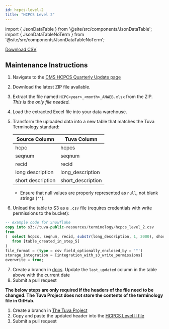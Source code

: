 ```yaml
---
id: hcpcs-level-2
title: "HCPCS Level 2"
---
```


import { JsonDataTable } from '@site/src/components/JsonDataTable';
import { JsonDataTableNoTerm } from '@site/src/components/JsonDataTableNoTerm';

<JsonDataTableNoTerm  jsonPath="nodes.seed\.the_tuva_project\.terminology__hcpcs_level_2.columns" />

<a href="https://tuva-public-resources.s3.amazonaws.com/versioned_terminology/latest/hcpcs_level_2.csv_0_0_0.csv.gz">Download CSV</a>

## Maintenance Instructions

1. Navigate to the [CMS HCPCS Quarterly Update page](https://www.cms.gov/medicare/coding-billing/healthcare-common-procedure-system/quarterly-update)

2. Download the latest ZIP file available.

3. Extract the file named `HCPC<year>_<month>_ANWEB.xlsx` from the ZIP.  
   *This is the only file needed.*

4. Load the extracted Excel file into your data warehouse.

5. Transform the uploaded data into a new table that matches the Tuva Terminology standard:

   | Source Column        | Tuva Column            |
   |----------------------|------------------------|
   | hcpc                 | hcpcs                  |
   | seqnum               | seqnum                 |
   | recid                | recid                  |
   | long description     | long_description       |
   | short description    | short_description      |

   - Ensure that null values are properly represented as `null`, not blank strings (`''`).

6. Unload the table to S3 as a `.csv` file (requires credentials with write permissions to the bucket):
```sql
-- example code for Snowflake
copy into s3://tuva-public-resources/terminology/hcpcs_level_2.csv
from 
(  select hcpcs, seqnum, recid, substr(long_description, 1, 2000), short_description
   from [table_created_in_step_5]
)
file_format = (type = csv field_optionally_enclosed_by = '"')
storage_integration = [integration_with_s3_write_permissions]
overwrite = true;
```
7. Create a branch in [docs](https://github.com/tuva-health/docs). Update the `last_updated` column in the table above with the current date
8. Submit a pull request

**The below steps are only required if the headers of the file need to be changed. The Tuva Project does not store the contents of the terminology file in GitHub.**

1. Create a branch in [The Tuva Project](https://github.com/tuva-health/tuva)
2. Copy and paste the updated header into the [HCPCS Level II file](https://github.com/tuva-health/tuva/blob/main/seeds/terminology/terminology__hcpcs_level_2.csv)
3. Submit a pull request

